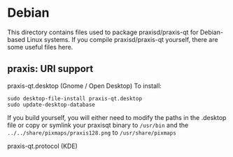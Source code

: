 
Debian
====================
This directory contains files used to package praxisd/praxis-qt
for Debian-based Linux systems. If you compile praxisd/praxis-qt yourself, there are some useful files here.

## praxis: URI support ##


praxis-qt.desktop  (Gnome / Open Desktop)
To install:

	sudo desktop-file-install praxis-qt.desktop
	sudo update-desktop-database

If you build yourself, you will either need to modify the paths in
the .desktop file or copy or symlink your praxisqt binary to `/usr/bin`
and the `../../share/pixmaps/praxis128.png` to `/usr/share/pixmaps`

praxis-qt.protocol (KDE)

